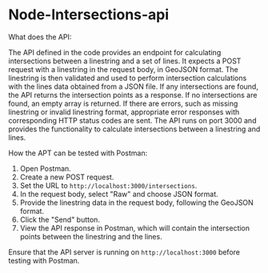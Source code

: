 # Node-Intersections-api
What does the API:

The API defined in the code provides an endpoint for calculating intersections between a linestring and a set of lines. It expects a POST request with a linestring in the 
request body, in GeoJSON format. The linestring is then validated and used to perform intersection calculations with the lines data obtained from a JSON file. 
If any intersections are found, the API returns the intersection points as a response. If no intersections are found, an empty array is returned. If there are errors,
such as missing linestring or invalid linestring format, appropriate error responses with corresponding HTTP status codes are sent. The API runs on port 3000 and provides
the functionality to calculate intersections between a linestring and lines.


How the APT can be tested with Postman:

1. Open Postman.
2. Create a new POST request.
3. Set the URL to `http://localhost:3000/intersections`.
4. In the request body, select "Raw" and choose JSON format.
5. Provide the linestring data in the request body, following the GeoJSON format.
6. Click the "Send" button.
7. View the API response in Postman, which will contain the intersection points between the linestring and the lines.

Ensure that the API server is running on `http://localhost:3000` before testing with Postman.
